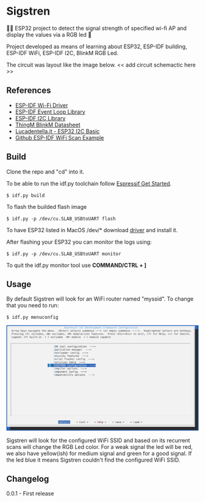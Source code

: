 Sigstren
======

:signal_strength::muscle: ESP32 project to detect the signal strength of specified wi-fi AP and display the values via a RGB led :vertical_traffic_light:

Project developed as means of learning about ESP32, ESP-IDF building, ESP-IDF WiFi, ESP-IDF I2C, BlinkM RGB Led.

The circuit was layout like the image below.
<< add circuit schemactic here >>

References
----------

- [ESP-IDF Wi-Fi Driver](https://docs.espressif.com/projects/esp-idf/en/latest/api-guides/wifi.html?highlight=esp_wifi_scan_start#wi-fi-driver)
- [ESP-IDF Event Loop Library](https://docs.espressif.com/projects/esp-idf/en/latest/api-reference/system/esp_event.html#event-loop-library)
- [ESP-IDF I2C Library](https://docs.espressif.com/projects/esp-idf/en/latest/api-reference/peripherals/i2c.html#i2c)
- [ThingM BlinkM Datasheet](https://static1.squarespace.com/static/5c155684f407b4100552994c/t/5c2d20ca0e2e7292108eadf8/1546461407535/BlinkM_datasheet.pdf)
- [Lucadentella.it - ESP32 I2C Basic](http://www.lucadentella.it/en/2017/10/09/esp32-23-i2c-basic/)
- [Github ESP-IDF WiFi Scan Example](https://github.com/espressif/esp-idf/tree/master/examples/wifi/scan)

  

Build
-----

Clone the repo and "cd" into it.

To be able to run the idf.py toolchain follow [Espressif Get Started](https://docs.espressif.com/projects/esp-idf/en/latest/get-started/index.html).

```
$ idf.py build
```

To flash the builded flash image
```
$ idf.py -p /dev/cu.SLAB_USBtoUART flash
```

To have ESP32 listed in MacOS /dev/* download [driver](https://www.silabs.com/products/development-tools/software/usb-to-uart-bridge-vcp-drivers) and install it.

After flashing your ESP32 you can monitor the logs using:
```
$ idf.py -p /dev/cu.SLAB_USBtoUART monitor
```

To quit the idf.py monitor tool use **COMMAND/CTRL + ]**
 
Usage
-----

By default Sigstren will look for an WiFi router named "myssid". To change that you need to run:
```
$ idf.py menuconfig
```
![idf.py menuconfig](docs/menuconfig.png "Menuconfig screen")

Sigstren will look for the configured WiFi SSID and based on its recurrent scans will change the RGB Led color. For a weak signal the led will be red, we also have yellow(ish) for medium signal and green for a good signal. If the led blue it means Sigstren couldn't find the configured WiFi SSID.


Changelog
---------
0.0.1 - First release

